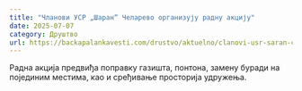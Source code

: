 ```yaml
---
title: "Чланови УСР „Шаран“ Челарево организују радну акцију"
date: 2025-07-07
category: Друштво
url: https://backapalankavesti.com/drustvo/aktuelno/clanovi-usr-saran-celarevo-organizuju-radnu-akciju/
---
```


Радна акција предвиђа поправку газишта, понтона, замену буради на појединим местима, као и сређивање просторија удружења.
